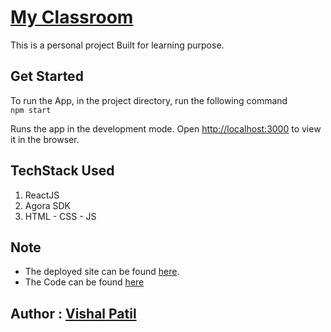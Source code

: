 # [My Classroom]()

This is a personal project Built for learning purpose.

## Get Started

To run the App, in the project directory, run the following command\
`npm start`

Runs the app in the development mode. Open [http://localhost:3000](http://localhost:3000) to view it in the browser.

## TechStack Used
1. ReactJS
2. Agora SDK
3. HTML - CSS - JS

## Note
- The deployed site can be found [here](https://my-classroom-spectevil.netlify.app/).
- The Code can be found [here](https://github.com/SpecTEviL/My-Classroom)

## Author : [Vishal Patil](https://github.com/SpecTEviL)